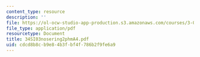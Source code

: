 ```yaml
---
content_type: resource
description: ''
file: https://ol-ocw-studio-app-production.s3.amazonaws.com/courses/3-094-materials-in-human-experience-spring-2004/cdcd8b8cb9e84b3fbf4f786b2f9fe6a9_34SI03nosering2phmA4.pdf
file_type: application/pdf
resourcetype: Document
title: 34SI03nosering2phmA4.pdf
uid: cdcd8b8c-b9e8-4b3f-bf4f-786b2f9fe6a9
---
```

